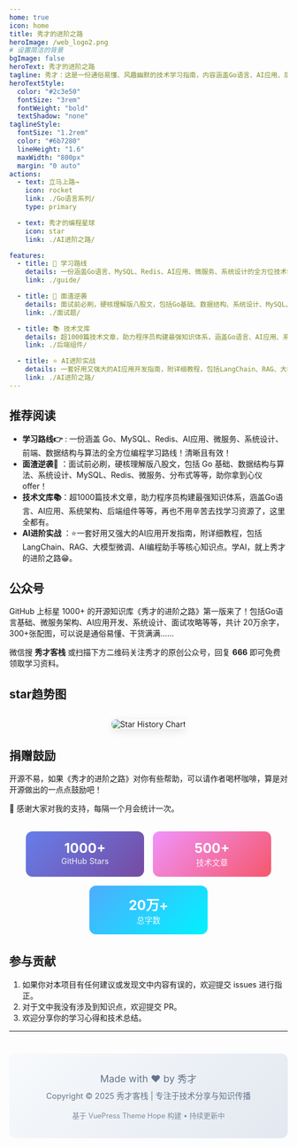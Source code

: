 ```yaml
---
home: true
icon: home
title: 秀才的进阶之路
heroImage: /web_logo2.png
# 设置简洁的背景
bgImage: false
heroText: 秀才的进阶之路
tagline: 秀才：这是一份通俗易懂、风趣幽默的技术学习指南，内容涵盖Go语言、AI应用、后端架构、面试攻略等核心知识点。学技术，就认准秀才的进阶之路😄
heroTextStyle:
  color: "#2c3e50"
  fontSize: "3rem"
  fontWeight: "bold"
  textShadow: "none"
taglineStyle:
  fontSize: "1.2rem"
  color: "#6b7280"
  lineHeight: "1.6"
  maxWidth: "800px"
  margin: "0 auto"
actions:
  - text: 立马上路→
    icon: rocket
    link: ./Go语言系列/
    type: primary

  - text: 秀才的编程星球
    icon: star
    link: ./AI进阶之路/

features:
  - title: 🎯 学习路线
    details: 一份涵盖Go语言、MySQL、Redis、AI应用、微服务、系统设计的全方位技术学习路线！清晰且有效！
    link: ./guide/

  - title: 📗 面渣逆袭  
    details: 面试前必刷，硬核理解版八股文，包括Go基础、数据结构、系统设计、MySQL、Redis、微服务等等，助你拿到心仪offer！
    link: ./面试题/

  - title: 📚 技术文库
    details: 超1000篇技术文章，助力程序员构建最强知识体系，涵盖Go语言、AI应用、系统架构、后端组件等等，再也不用辛苦去找学习资源了，这里全都有。
    link: ./后端组件/

  - title: ⭐ AI进阶实战
    details: 一套好用又强大的AI应用开发指南，附详细教程，包括LangChain、RAG、大模型微调、AI编程助手等核心知识点。学AI，就上秀才的进阶之路😁。
    link: ./AI进阶之路/
---
```


## 推荐阅读

- **学习路线👉** : 一份涵盖 Go、MySQL、Redis、AI应用、微服务、系统设计、前端、数据结构与算法的全方位编程学习路线！清晰且有效！
- **面渣逆袭📗** ：面试前必刷，硬核理解版八股文，包括 Go 基础、数据结构与算法、系统设计、MySQL、Redis、微服务、分布式等等，助你拿到心仪 offer！
- **技术文库📚**：超1000篇技术文章，助力程序员构建最强知识体系，涵盖Go语言、AI应用、系统架构、后端组件等等，再也不用辛苦去找学习资源了，这里全都有。
- **AI进阶实战** ：⭐️一套好用又强大的AI应用开发指南，附详细教程，包括LangChain、RAG、大模型微调、AI编程助手等核心知识点。学AI，就上秀才的进阶之路😁。

## 公众号

GitHub 上标星 1000+ 的开源知识库《秀才的进阶之路》第一版来了！包括Go语言基础、微服务架构、AI应用开发、系统设计、面试攻略等等，共计 20万余字，300+张配图，可以说是通俗易懂、干货满满……

微信搜 **秀才客栈** 或扫描下方二维码关注秀才的原创公众号，回复 **666** 即可免费领取学习资料。

## star趋势图

<div style="text-align: center; margin: 2rem 0;">
  <img src="https://api.star-history.com/svg?repos=yourusername/xiucai-stack&type=Date" alt="Star History Chart" style="max-width: 100%; border-radius: 8px; box-shadow: 0 4px 15px rgba(0,0,0,0.1);">
</div>

## 捐赠鼓励

开源不易，如果《秀才的进阶之路》对你有些帮助，可以请作者喝杯咖啡，算是对开源做出的一点点鼓励吧！

💝 感谢大家对我的支持，每隔一个月会统计一次。

<div style="display: flex; justify-content: center; gap: 1rem; margin: 2rem 0; flex-wrap: wrap;">
  <div style="background: linear-gradient(135deg, #667eea 0%, #764ba2 100%); color: white; padding: 1rem 2rem; border-radius: 12px; text-align: center; min-width: 150px;">
    <div style="font-size: 1.5rem; font-weight: bold;">1000+</div>
    <div style="font-size: 0.9rem; opacity: 0.9;">GitHub Stars</div>
  </div>
  <div style="background: linear-gradient(135deg, #f093fb 0%, #f5576c 100%); color: white; padding: 1rem 2rem; border-radius: 12px; text-align: center; min-width: 150px;">
    <div style="font-size: 1.5rem; font-weight: bold;">500+</div>
    <div style="font-size: 0.9rem; opacity: 0.9;">技术文章</div>
  </div>
  <div style="background: linear-gradient(135deg, #4facfe 0%, #00f2fe 100%); color: white; padding: 1rem 2rem; border-radius: 12px; text-align: center; min-width: 150px;">
    <div style="font-size: 1.5rem; font-weight: bold;">20万+</div>
    <div style="font-size: 0.9rem; opacity: 0.9;">总字数</div>
  </div>
</div>

## 参与贡献

1. 如果你对本项目有任何建议或发现文中内容有误的，欢迎提交 issues 进行指正。
2. 对于文中我没有涉及到知识点，欢迎提交 PR。
3. 欢迎分享你的学习心得和技术总结。

---

<div style="text-align: center; margin-top: 40px; padding: 2rem; background: linear-gradient(135deg, #f8fafc 0%, #e2e8f0 100%); border-radius: 12px; color: #64748b;">
  <div style="font-size: 1.1rem; margin-bottom: 0.5rem;">
    Made with ❤️ by 秀才
  </div>
  <div style="font-size: 0.9rem;">
    Copyright © 2025 秀才客栈 | 专注于技术分享与知识传播
  </div>
  <div style="margin-top: 1rem; font-size: 0.8rem; opacity: 0.8;">
    基于 VuePress Theme Hope 构建 • 持续更新中
  </div>
</div>